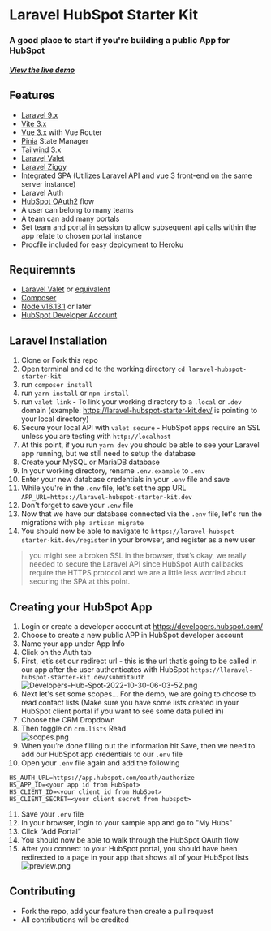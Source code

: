    # Laravel HubSpot Starter Kit
### A good place to start if you're building a public App for HubSpot

##### [View the live demo](https://laravel-hubspot-starter-kit.herokuapp.com/register)

## Features
- [Laravel 9.x](https://laravel.com/docs/9.x)
- [Vite 3.x](https://vitejs.dev/)
- [Vue 3.x](https://vuejs.org/guide/introduction.html) with Vue Router
- [Pinia](https://pinia.vuejs.org/introduction.html) State Manager
- [Tailwind](https://tailwindcss.com/) 3.x
- [Laravel Valet](https://laravel.com/docs/9.x/valet)
- [Laravel Ziggy](https://github.com/tighten/ziggy)
- Integrated SPA (Utilizes Laravel API and vue 3 front-end on the same server instance)
- Laravel Auth
- [HubSpot OAuth2](https://developers.hubspot.com/docs/api/working-with-oauth) flow
- A user can belong to many teams
- A team can add many portals
- Set team and portal in session to allow subsequent api calls within the app relate to chosen portal instance
- Procfile included for easy deployment to [Heroku](https://www.heroku.com/)

## Requiremnts
- [Laravel Valet](https://laravel.com/docs/9.x/valet) or [equivalent](https://www.wampserver.com/en/)
- [Composer](https://getcomposer.org/)
- [Node v16.13.1](https://github.com/nvm-sh/nvm) or later
- [HubSpot Developer Account](https://developers.hubspot.com/)

## Laravel Installation
1. Clone or Fork this repo
2. Open terminal and cd to the working directory `cd laravel-hubspot-starter-kit`
3. run `composer install`
4. run `yarn install` or `npm install`
5. run `valet link` - To link your working directory to a `.local` or `.dev` domain (example: https://laravel-hubspot-starter-kit.dev/ is pointing to your local directory)
6. Secure your local API with `valet secure` - HubSpot apps require an SSL unless you are testing with `http://localhost`
7. At this point, if you run `yarn dev` you should be able to see your Laravel app running, but we still need to setup the database
8. Create your MySQL or MariaDB database
9. In your working directory, rename `.env.example` to `.env`
10. Enter your new database credentials in your `.env` file and save
11. While you're in the `.env` file, let's set the app URL `APP_URL=https://laravel-hubspot-starter-kit.dev`
12. Don't forget to save your `.env` file
13. Now that we have our database connected via the `.env` file, let's run the migrations with `php artisan migrate`
14. You should now be able to navigate to `https://laravel-hubspot-starter-kit.dev/register` in your browser, and register as a new user

> you might see a broken SSL in the browser, that’s okay, we really needed to secure the Laravel API since HubSpot Auth callbacks require the HTTPS protocol and we are a little less worried about securing the SPA at this point.

## Creating your HubSpot App
1. Login or create a developer account at https://developers.hubspot.com/
2. Choose to create a new public APP in HubSpot developer account
3. Name your app under App Info
4. Click on the Auth tab
5. First, let’s set our redirect url - this is the url that’s going to be called in our app after the user authenticates with HubSpot `https://llaravel-hubspot-starter-kit.dev/submitauth`  
![Developers-Hub-Spot-2022-10-30-06-03-52.png](https://i.postimg.cc/43C6VchT/Developers-Hub-Spot-2022-10-30-06-03-52.png)
6. Next let's set some scopes... For the demo, we are going to choose to read contact lists (Make sure you have some lists created in your HubSpot client portal if you want to see some data pulled in)
7. Choose the CRM Dropdown
8. Then toggle on `crm.lists` Read  
![scopes.png](https://i.postimg.cc/K8mk25Lj/Scopes.png)
9. When you’re done filling out the information hit Save, then we need to add our HubSpot app credentials to our `.env` file
10. Open your `.env` file again and add the following  
```
HS_AUTH_URL=https://app.hubspot.com/oauth/authorize
HS_APP_ID=<your app id from HubSpot>
HS_CLIENT_ID=<your client id from HubSpot>
HS_CLIENT_SECRET=<your client secret from hubspot>
```
11. Save your `.env` file
12. In your browser, login to your sample app and go to "My Hubs"
13. Click “Add Portal”
14. You should now be able to walk through the HubSpot OAuth flow
15. After you connect to your HubSpot portal, you should have been redirected to a page in your app that shows all of your HubSpot lists   
![preview.png](https://i.postimg.cc/GtsY4hhp/preview.png)

## Contributing
- Fork the repo, add your feature then create a pull request
- All contributions will be credited


   